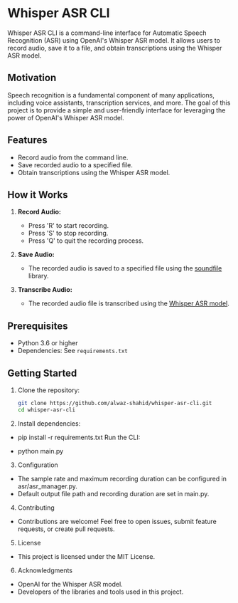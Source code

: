 # Whisper ASR CLI

Whisper ASR CLI is a command-line interface for Automatic Speech Recognition (ASR) using OpenAI's Whisper ASR model. It allows users to record audio, save it to a file, and obtain transcriptions using the Whisper ASR model.

## Motivation

Speech recognition is a fundamental component of many applications, including voice assistants, transcription services, and more. The goal of this project is to provide a simple and user-friendly interface for leveraging the power of OpenAI's Whisper ASR model.

## Features

- Record audio from the command line.
- Save recorded audio to a specified file.
- Obtain transcriptions using the Whisper ASR model.

## How it Works

1. **Record Audio:**
   - Press 'R' to start recording.
   - Press 'S' to stop recording.
   - Press 'Q' to quit the recording process.

2. **Save Audio:**
   - The recorded audio is saved to a specified file using the [soundfile](https://pysoundfile.readthedocs.io/) library.

3. **Transcribe Audio:**
   - The recorded audio file is transcribed using the [Whisper ASR model](https://github.com/openai/whisper-api).

## Prerequisites

- Python 3.6 or higher
- Dependencies: See `requirements.txt`

## Getting Started

1. Clone the repository:

   ```bash
   git clone https://github.com/alwaz-shahid/whisper-asr-cli.git
   cd whisper-asr-cli


2. Install dependencies:

- pip install -r requirements.txt
Run the CLI:

- python main.py
  
3. Configuration
- The sample rate and maximum recording duration can be configured in asr/asr_manager.py.
- Default output file path and recording duration are set in main.py.

4. Contributing
- Contributions are welcome! Feel free to open issues, submit feature requests, or create pull requests.

5. License
- This project is licensed under the MIT License.

6. Acknowledgments
- OpenAI for the Whisper ASR model.
- Developers of the libraries and tools used in this project.
